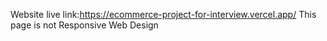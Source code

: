  Website live link:https://ecommerce-project-for-interview.vercel.app/
 This page is not Responsive Web Design 

